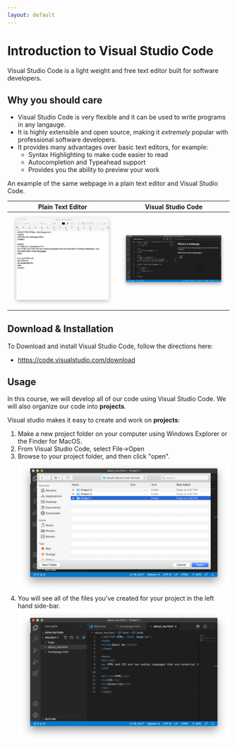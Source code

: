 ```yaml
---
layout: default
---
```


# Introduction to Visual Studio Code

Visual Studio Code is a light weight and free text editor built for software developers.

## Why you should care
- Visual Studio Code is very flexible and it can be used to write programs in any langauge.
- It is highly extensible and open source, making it *extremely* popular with professional software developers.
- It provides many advantages over basic text editors, for example:
  - Syntax Highlighting to make code easier to read
  - Autocompletion and Typeahead support
  - Provides you the ability to preview your work
  
An example of the same webpage in a plain text editor and Visual Studio Code.

Plain Text Editor             |  Visual Studio Code
:-------------------------:|:-------------------------:
![](/assets/img/module1/vscode_plain_text.png)  |  ![](/assets/img/module1/vscode_vscode.png)

## Download & Installation
To Download and install Visual Studio Code, follow the directions here:
- https://code.visualstudio.com/download

## Usage

In this course, we will develop all of our code using Visual Studio Code.  We will also organize our code into **projects**.  

Visual studio makes it easy to create and work on **projects**:
1. Make a new project folder on your computer using Windows Explorer or the Finder for MacOS.
2. From Visual Studio Code, select File->Open
3. Browse to your project folder, and then click "open".
![](/assets/img/module1/vscode_project1.png)
4. You will see all of the files you've created for your project in the left hand side-bar.
![](/assets/img/module1/vscode_project2.png)


